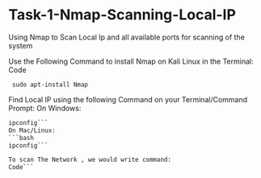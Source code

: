 # Task-1-Nmap-Scanning-Local-IP
Using Nmap to Scan Local Ip and all available ports for scanning of the system

Use the Following Command to install Nmap on Kali Linux in the Terminal:
Code
```
 sudo apt-install Nmap 
 ```
Find Local IP using the following Command on your Terminal/Command Prompt:
On Windows:
```bash
ipconfig```
On Mac/Linux:
```bash
ipconfig```

To scan The Network , we would write command:
Code```
